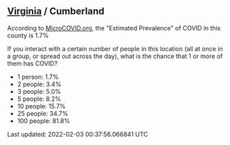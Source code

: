
## [Virginia](/united-states/virginia) / Cumberland

According to [MicroCOVID.org](http://microcovid.org),
the "Estimated Prevalence" of COVID in this county is 1.7%

If you interact with a certain number of people in this location
(all at once in a group, or spread out across the day), what is the chance that
1 or more of them has COVID?

- 1 person: 1.7%
- 2 people: 3.4%
- 3 people: 5.0%
- 5 people: 8.2%
- 10 people: 15.7%
- 25 people: 34.7%
- 100 people: 81.8%

Last updated: 2022-02-03 00:37:56.066841 UTC
